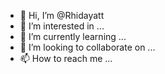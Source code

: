 - 👋 Hi, I’m @Rhidayatt
- 👀 I’m interested in ...
- 🌱 I’m currently learning ...
- 💞️ I’m looking to collaborate on ...
- 📫 How to reach me ...

<!---
Rhidayatt/Rhidayatt is a ✨ special ✨ repository because its `README.md` (this file) appears on your GitHub profile.
You can click the Preview link to take a look at your changes.
--->

